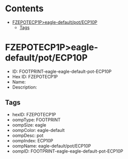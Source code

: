 



Contents
========

* [FZEPOTECP1P>eagle-default/pot/ECP10P](#fzepotecp1peagle-defaultpotecp10p)
	* [Tags](#tags)

# FZEPOTECP1P>eagle-default/pot/ECP10P

- ID: FOOTPRINT-eagle-eagle-default-pot-ECP10P
- Hex ID: FZEPOTECP1P
- Name: 
- Description: 

## Tags

- hexID: FZEPOTECP1P
- oompType: FOOTPRINT
- oompSize: eagle
- oompColor: eagle-default
- oompDesc: pot
- oompIndex: ECP10P
- oompName: eagle-default/pot/ECP10P
- oompID: FOOTPRINT-eagle-eagle-default-pot-ECP10P
